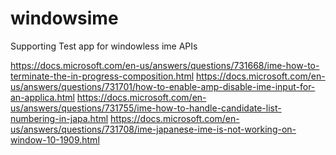 # windowsime
Supporting Test app for windowless ime APIs

https://docs.microsoft.com/en-us/answers/questions/731668/ime-how-to-terminate-the-in-progress-composition.html
https://docs.microsoft.com/en-us/answers/questions/731701/how-to-enable-amp-disable-ime-input-for-an-applica.html
https://docs.microsoft.com/en-us/answers/questions/731755/ime-how-to-handle-candidate-list-numbering-in-japa.html
https://docs.microsoft.com/en-us/answers/questions/731708/ime-japanese-ime-is-not-working-on-window-10-1909.html
